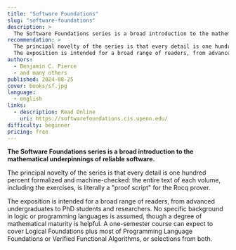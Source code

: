 ```yaml
---
title: "Software Foundations"
slug: "software-foundations"
description: >
  The Software Foundations series is a broad introduction to the mathematical underpinnings of reliable software.
recommendation: >
  The principal novelty of the series is that every detail is one hundred percent formalized and machine-checked: the entire text of each volume, including the exercises, is literally a "proof script" for the Rocq prover.
  The exposition is intended for a broad range of readers, from advanced undergraduates to PhD students and researchers. No specific background in logic or programming languages is assumed, though a degree of mathematical maturity is helpful. A one-semester course can expect to cover Logical Foundations plus most of Programming Language Foundations or Verified Functional Algorithms, or selections from both.
authors:
  - Benjamin C. Pierce
  - and many others
published: 2024-08-25
cover: books/sf.jpg
language:
  - english
links:
  - description: Read Online
    uri: https://softwarefoundations.cis.upenn.edu/
difficulty: beginner
pricing: free
---
```


**The Software Foundations series is a broad introduction to the mathematical underpinnings of reliable software.**

The principal novelty of the series is that every detail is one hundred percent formalized and machine-checked: the entire text of each volume, including the exercises, is literally a "proof script" for the Rocq prover. 

The exposition is intended for a broad range of readers, from advanced undergraduates to PhD students and researchers. No specific background in logic or programming languages is assumed, though a degree of mathematical maturity is helpful. A one-semester course can expect to cover Logical Foundations plus most of Programming Language Foundations or Verified Functional Algorithms, or selections from both.